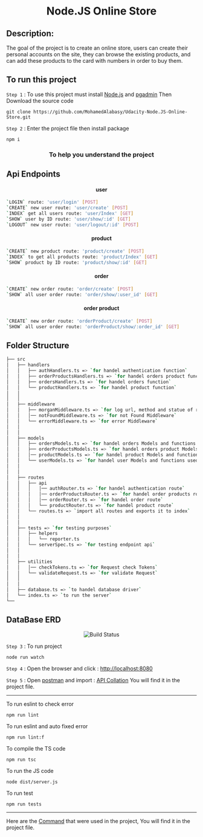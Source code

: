 <h1 align="center">Node.JS Online Store</h1>

## Description:

The goal of the project is to create an online store, users can create their personal accounts on the site, they can browse the existing products, and can add these products to the card with numbers in order to buy them.

## To run this project

`Step 1` : To use this project must install [Node.js](https://nodejs.org/en/) and [pgadmin](https://www.pgadmin.org/download/) Then Download the source code

```
git clone https://github.com/MohamedAlabasy/Udacity-Node.JS-Online-Store.git
```

`Step 2` : Enter the project file then install package

```
npm i
```

<h3 align="center">To help you understand the project</h3>

## Api Endpoints

<h4 align="center">user</h4>

```bash
`LOGIN` route: 'user/login' [POST]
`CREATE` new user route: 'user/create' [POST]
`INDEX` get all users route: 'user/Index' [GET]
`SHOW` user by ID route: 'user/show/:id' [GET]
`LOGOUT` new user route: 'user/logout/:id' [POST]
```

<h4 align="center">product</h4>

```bash
`CREATE` new product route: 'product/create' [POST]
`INDEX` to get all products route: 'product/Index' [GET]
`SHOW` product by ID route: 'product/show/:id' [GET]
```

<h4 align="center">order</h4>

```bash
`CREATE` new order route: 'order/create' [POST]
`SHOW` all user order route: 'order/show/:user_id' [GET]
```

<h4 align="center">order product</h4>

```bash
`CREATE` new order route: 'orderProduct/create' [POST]
`SHOW` all user order route: 'orderProduct/show/:order_id' [GET]
```

## Folder Structure

```bash
├── src
│   ├── handlers
│   │   ├── authHandlers.ts => `for handel authentication function`
│   │   ├── orderProductsHandlers.ts => `for handel orders product function`
│   │   ├── ordersHandlers.ts => `for handel orders function`
│   │   └── productHandlers.ts => `for handel product function`
│   │
│   │
│   ├── middleware
│   │   ├── morganMiddleware.ts => `for log url, method and statue of requests`
│   │   │── notFoundMiddleware.ts => `for not Found Middleware`
│   │   └── errorMiddleware.ts => `for error Middleware`
│   │
│   │
│   ├── models
│   │   ├── ordersModels.ts => `for handel orders Models and functions used in handler`
│   │   ├── orderProductsModels.ts => `for handel orders product Models and functions used in handler`
│   │   │── productModels.ts => `for handel product Models and functions used in handler`
│   │   └── userModels.ts => `for handel user Models and functions used in handler`
│   │
│   │
│   ├── routes
│   │   ├── api
│   │   │   │── authRouter.ts => `for handel authentication route`
│   │   │   │── orderProductsRouter.ts => `for handel order products route`
│   │   │   │── orderRouter.ts => `for handel order route`
│   │   │   └── productRouter.ts => `for handel product route`
│   │   └── routes.ts => `import all routes and exports it to index`
│   │
│   │
│   ├── tests => `for testing purposes`
│   │   ├── helpers
│   │   │   └── reporter.ts
│   │   └── serverSpec.ts => `for testing endpoint api`
│   │
│   │
│   ├── utilities
│   │   │── checkTokens.ts => `for Request check Tokens`
│   │   └── validateRequest.ts => `for validate Request`
│   │
│   │
│   ├── database.ts => `to handel database driver`
│   └── index.ts => `to run the server`
└──
```

## DataBase ERD

<p align="center">
   <img src="https://user-images.githubusercontent.com/93389016/179218031-acf562c7-65e1-4617-b0cb-3b577cb2ef92.jpg" alt="Build Status">

`Step 3` : To run project

```
node run watch
```

`Step 4` : Open the browser and click : [http://localhost:8080](http://localhost:8080)

`Step 5` : Open [postman](https://www.postman.com/downloads/) and import : [API Collation](https://github.com/MohamedAlabasy/Udacity-Node.JS-Online-Store/blob/main/api_collection.json) You will find it in the project file.

<hr>
To run eslint to check error

```
npm run lint
```

To run eslint and auto fixed error

```
npm run lint:f
```

To compile the TS code

```
npm run tsc
```

To run the JS code

```
node dist/server.js
```

To run test

```
npm run tests
```

<hr>

Here are the [Command](https://github.com/MohamedAlabasy/Udacity-Node.JS-Online-Store/blob/main/command.txt) that were used in the project, You will find it in the project file.
